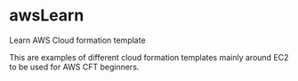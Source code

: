 # awsLearn
Learn AWS Cloud formation template

This are examples of different cloud formation templates mainly around EC2 to be used for AWS CFT beginners. 
